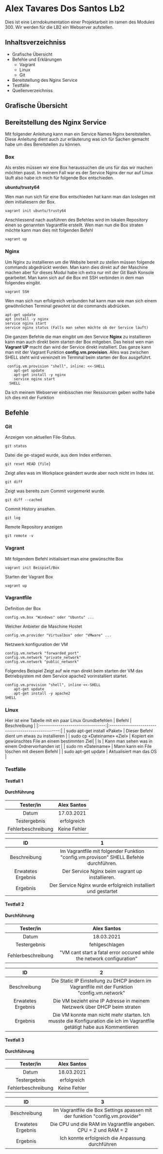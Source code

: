# Alex Tavares Dos Santos Lb2
Dies ist eine Lerndokumentation einer Projektarbeit im ramen des Modules 300. 
Wir werden für die LB2 ein Webserver aufstellen.
## Inhaltsverzeichniss
* Grafische Übersicht
* Befehle und Erklärungen
    * Vagrant
    * Linux
    * Git
* Bereitstellung des Nginx Service
* Testfälle
* Quellenverzeichniss
## **Grafische Übersicht**
## **Bereitstellung des Nginx Service**
Mit folgender Anleitung kann man ein Service Names Nginx bereitstellen.
Diese Anleitung dient auch zur erläuterung was ich für Sachen gemacht habe um dies Bereitstellen zu können. 

### **Box**

Als erstes müssen wir eine Box heraussuchen die uns für das wir machen möchten passt.
In meinem Fall war es der Service Nginx der nur auf Linux läuft also habe ich mich für folgende Box entschieden. 

**ubuntu/trusty64**

Wen man nun sich für eine Box entschieden hat kann man dan loslegen mit dem initialiesern der Box. 
```
vagrant init ubuntu/trusty64
```
Anschliessend nach ausführen des Befehles wird im lokalen Repository einen so genannten Vagrantfile erstellt. 
Wen man nun die Box straten möchte kann man dies mit folgenden Befehl
```
vagrant up
```

### **Nginx**

Um Nginx zu installieren um die Website bereit zu stellen müssen folgende commands abgedrückt werden. 
Man kann dies direkt auf der Maschine machen aber für dieses Modul habe ich extra nur mit der Git Bash Konsole gearbeitet.
Man kann sich auf die Box mit SSH verbinden in dem man folgendes eingibt. 
```
vagrant SSH 
```
Wen man sich nun erfolgreich verbunden hat kann man wie man sich einem gewöhnlichen Terminal gewohnt ist die commands abdrücken. 
```
apt-get update
apt install -y nginx 
service nginx start
service nginx status (Falls man sehen möchte ob der Service läuft)
```
Die ganzen Befehle die man eingibt um den Service **Nginx** zu installieren kann man auch direkt beim starten der Box mitgeben. 
Das heisst wen man **Vagrant UP** macht dan wird der Service direkt installiert. Das ganze kann man mit der Vagrant Funktion
**config.vm.provision**. Alles was zwischen SHELL steht wird vereinzelt im Terminal beim starten der Box ausgeführt.
```
 config.vm.provision "shell", inline: <<-SHELL
    apt-get update
    apt-get install -y nginx
    service nginx start
  SHELL
```
Da ich meinem Webserver einbisschen mer Ressourcen geben wollte habe ich dies mit der Funktion 
## **Befehle**
### **Git**
Anzeigen von aktuellen File-Status.
```
git status
```
Datei die ge-staged wurde, aus dem Index entfernen.
```
git reset HEAD {file}
```
Zeigt alles was im Workplace geändert wurde aber noch nicht im Index ist.
```
git diff
```
Zeigt was bereits zum Commit vorgemerkt wurde.
```
git diff --cached
```
Commit History ansehen.
```
git log
```
Remote Repository anzeigen
```
git remote -v
```
### **Vagrant** 
Mit folgendem Befehl initialisiert man eine gewünschte Box
```
vagrant init Beispiel/Box
```
Starten der Vagrant Box
```
vagrant up
```
### **Vagrantfile**
Definition der Box
```
config.vm.box "Windows" oder "Ubuntu" ...
```
Welcher Anbieter die Maschine Hostet
```
config.vm.provider "Virtualbox" oder "VMware" ...
```
Netzwerk konfiguration der VM
```
config.vm.network "forwarded_port" 
config.vm.network "private_network"
config.vm.network "public_network"
```
Folgendes Beispiel Zeigt auf wie man direkt beim starten der VM das Betriebsystem
mit dem Service apache2 vorinstalliert startet.
```
config.vm.provision "shell", inline <<-SHELL
    apt-get update
    apt-get install -y apache2
SHELL
```
### **Linux** 
Hier ist eine Tabelle mit ein paar Linux Grundbefehlen 
| Befehl                             | Beschreibung                                         |
|:----------------------------------:|:----------------------------------------------------:|
| sudo apt-get install «Paket»       | Dieser Befehl dient um etwas zu installieren         |
| sudo cp «Dateiname» «Ziel»         | Kopiert ein gewünschtes File an einem bestimmten Ziel|
| ls                                 | Kann man sehen was in einem Ordnervorhanden ist      |
| sudo rm «Dateiname»                | Mann kann ein File löschen mit diesem Befehl         |
| sudo apt-get update                | Aktualisiert man das OS                              |
### **Testfälle**

#### Testfall 1

#### Durchführung
| Tester/in          |  Alex Santos  |
|:------------------:|:-------------:|
| Datum              | 17.03.2021    |
| Testergebnis       | erfolgreich   |
| Fehlerbeschreibung | Keine Fehler  |

| ID                 |                                          1                                               |
|:------------------:|:----------------------------------------------------------------------------------------:|
| Beschreibung       | Im Vagrantfile mit folgender Funktion "config.vm.provison" SHELL Befehle durchführen.    |
| Erwatetes Ergebnis | Der Service Nginx beim vagrant up installieren.                                          |
| Ergebnis           | Der Service Nginx wurde erfolgreich installiert und gestartet                            |

#### Testfall 2

#### Durchführung
| Tester/in          |  Alex Santos                                                         |
|:------------------:|:--------------------------------------------------------------------:|
| Datum              | 18.03.2021                                                           |
| Testergebnis       | fehlgeschlagen                                                       |
| Fehlerbeschreibung |"VM cant start a fatal error occured while the network configuration" |

| ID                 |                                                               2                                                           |
|:------------------:|:-------------------------------------------------------------------------------------------------------------------------:|
| Beschreibung       | Die Static IP Einstellung zu DHCP ändern im Vagrantfile mit der Funktion "config.vm.network"                              |
| Erwatetes Ergebnis | Die VM bezieht eine IP Adresse in meinem Netzwerk über DHCP beim straten                                                  |
| Ergebnis           | Die VM konnte man nicht mehr starten. Ich musste die Konfiguration die ich im Vagrantfile getätigt habe aus Kommentieren  |



#### Testfall 3

#### Durchführung
| Tester/in          |  Alex Santos  |
|:------------------:|:-------------:|
| Datum              | 18.03.2021    |
| Testergebnis       | erfolgreich   |
| Fehlerbeschreibung | Keine Fehler  |

| ID                 |                                          3                                               |
|:------------------:|:----------------------------------------------------------------------------------------:|
| Beschreibung       | Im Vagrantfile die Box Settings apassen mit der funktion "config.vm.provider"            |
| Erwatetes Ergebnis | Die CPU und die RAM im Vagrantfile angeben. CPU = 2 und RAM = 2                          |
| Ergebnis           | Ich konnte erfolgreich die Anpassung durchführen                                         |




